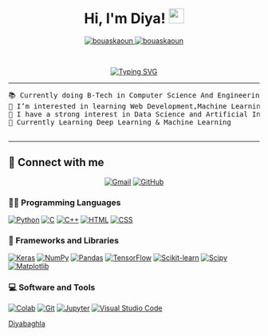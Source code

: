 

<h1 align="center">
Hi, I'm Diya!
	<a href="https://github.com/Diyabaghla" target="_self"> 
	<img src="https://media.giphy.com/media/hvRJCLFzcasrR4ia7z/giphy.gif" width="30"> 
	</a>
</h1>
<p align="center">
	<a href="https://github.com/Diyabaghla">
		<img src="https://komarev.com/ghpvc/?username=Diyabaghla&label=Profile%20views&color=0e75b6&style=flat" alt="bouaskaoun" />
	</a>
	<a href="https://github.com/Diyabaghla">
		<img src="https://img.shields.io/github/followers/Diyabaghla?label=Followers" alt="bouaskaoun" />
	</a>
</p>
<br/>
<p align="center">
	<a href="https://git.io/typing-svg"><img src="https://readme-typing-svg.herokuapp.com?font=Fira+Code&pause=1000&width=435&lines=DS%2CAI%2CML%2FDL+Enthusiast;Always+Learning+New+Things" alt="Typing SVG" /></a>
</p>
<hr>
<pre>
📚 Currently doing B-Tech in Computer Science And Engineering from Punjabi University Patiala
🌱 I’m interested in learning Web Development,Machine Learning 
📝 I have a strong interest in Data Science and Artificial Intelligence
🔭 Currently Learning Deep Learning & Machine Learning
  
</pre>
<hr>


## 🤝 Connect with me
<p align="center">
	<a href="mailto:diyabaghla987@gmail.com"><img img src="https://img.shields.io/badge/gmail-%23EA4335.svg?style=plastic&logo=gmail&logoColor=white" alt="Gmail"/></a>
<!-- <a href="https://www.linkedin.com/in/Diyabaghla/"><img src="https://img.shields.io/badge/linkedin-%230A66C2.svg?style=plastic&logo=linkedin&logoColor=white" alt="LinkedIn"/></a> -->
	<a href="https://github.com/Diyabaghla"><img src="https://img.shields.io/badge/github-%23181717.svg?style=plastic&logo=github&logoColor=white" alt="GitHub"/></a>
<!-- 	<a href="https://www.kaggle.com/Diyabaghla"><img src="https://img.shields.io/badge/kaggle-%230A66C2.svg?style=plastic&logo=kaggle&logoColor=white" alt="Kaggle"/></a> -->
</p>


### 👨‍💻 Programming Languages

<p>
    <a href="https://github.com/Diyabaghla"><img alt="Python" src="https://img.shields.io/badge/Python%20-%2314354C.svg?logo=python&logoColor=white"></a>
      <a href="https://github.com/Diyabaghla"><img alt="C" src="https://img.shields.io/badge/C%20-%2314354C.svg?logo=C&logoColor=white"></a>
        <a href="https://github.com/Diyabaghla"><img alt="C++" src="https://img.shields.io/badge/C++%20-%2314354C.svg?logo=C++&logoColor=white"></a>
          <a href="https://github.com/Diyabaghla"><img alt="HTML" src="https://img.shields.io/badge/HTML%20-%2314354C.svg?logo=HTML&logoColor=white"></a>
            <a href="https://github.com/Diyabaghla"><img alt="CSS" src="https://img.shields.io/badge/CSS%20-%2314354C.svg?logo=CSS&logoColor=white"></a>

### 🧰 Frameworks and Libraries

<p>
    <a href="https://github.com/Diyabaghla"><img alt="Keras" src="https://img.shields.io/badge/Keras%20-%23D00000.svg?logo=Keras&logoColor=white"></a>
    <a href="https://github.com/Diyabaghla"><img alt="NumPy" src="https://img.shields.io/badge/Numpy%20-%23013243.svg?logo=numpy&logoColor=white"></a>
    <a href="https://github.com/Diyabaghla"><img alt="Pandas" src="https://img.shields.io/badge/Pandas%20-%23150458.svg?logo=pandas&logoColor=white"></a>
    <a href="https://github.com/Diyabaghla"><img alt="TensorFlow" src="https://img.shields.io/badge/TensorFlow%20-%23FF6F00.svg?logo=TensorFlow&logoColor=white"></a>
      <a href="https://github.com/Diyabaghla"><img alt="Scikit-learn" src="https://img.shields.io/badge/Scikit-learn%20-%23150458.svg?logo=Scikit-learn&logoColor=white"></a>
      <a href="https://github.com/Diyabaghla"><img alt="Scipy" src="https://img.shields.io/badge/Scipy%20-%23150458.svg?logo=Scipy&logoColor=white"></a>
      <a href="https://github.com/Diyabaghla"><img alt="Matplotlib" src="https://img.shields.io/badge/Matplotlib%20-%23150458.svg?logo=Matplotlib&logoColor=white"></a>
</p>

### 💻 Software and Tools

<p>
    <a href="https://github.com/Diyabaghla"><img alt="Colab" src="https://img.shields.io/badge/Colab-00b56a.svg?logo=google-colab&logoColor=white"></a>
    <a href="https://github.com/Diyabaghla"><img alt="Git" src="https://img.shields.io/badge/Git%20-%23F05033.svg?logo=git&logoColor=white"></a>
    <a href="https://github.com/Diyabaghla"><img alt="Jupyter" src="https://img.shields.io/badge/Jupyter%20-%23F37626.svg?logo=Jupyter&logoColor=white"></a>
    <a href="https://github.com/Diyabaghla"><img alt="Visual Studio Code" src="https://img.shields.io/badge/Visual%20Studio%20Code-0078d7.svg?logo=visual-studio-code&logoColor=white"></a>
</p>



[Diyabaghla](https://github.com/Diyabaghla)

<!---
Diyabaghla/Diyabaghla is a ✨ special ✨ repository because its `README.md` (this file) appears on your GitHub profile.
You can click the Preview link to take a look at your changes.
--->
